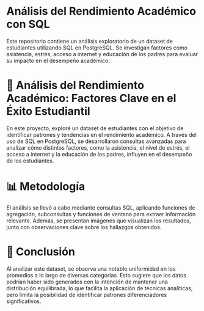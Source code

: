 # Análisis del Rendimiento Académico con SQL
Este repositorio contiene un análisis exploratorio de un dataset de estudiantes utilizando SQL en PostgreSQL. Se investigan factores como asistencia, estrés, acceso a internet y educación de los padres para evaluar su impacto en el desempeño académico.

# 🎯 Análisis del Rendimiento Académico: Factores Clave en el Éxito Estudiantil  
En este proyecto, exploré un dataset de estudiantes con el objetivo de identificar patrones y tendencias en el rendimiento académico. A través del uso de SQL en PostgreSQL, se desarrollaron consultas avanzadas para analizar cómo distintos factores, como la asistencia, el nivel de estrés, el acceso a internet y la educación de los padres, influyen en el desempeño de los estudiantes.

# 📊 Metodología
El análisis se llevó a cabo mediante consultas SQL, aplicando funciones de agregación, subconsultas y funciones de ventana para extraer información relevante. Además, se presentan imágenes que visualizan los resultados, junto con observaciones clave sobre los hallazgos obtenidos.

# 📌 Conclusión
Al analizar este dataset, se observa una notable uniformidad en los promedios a lo largo de diversas categorías. Esto sugiere que los datos podrían haber sido generados con la intención de mantener una distribución equilibrada, lo que facilita la aplicación de técnicas analíticas, pero limita la posibilidad de identificar patrones diferenciadores significativos.
